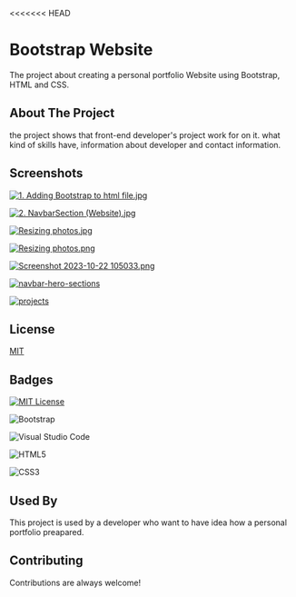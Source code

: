 <<<<<<< HEAD

# Bootstrap Website
The project about creating a personal portfolio Website using Bootstrap, HTML and CSS.


## About The Project
the project shows that  front-end developer's project work for on it. what kind of skills have, information about developer and contact information.
 
## Screenshots

<a target="_blank" href="https://imageupload.io/G1k3buAqNdICQ4i"><img  src="https://imageupload.io/ib/1GokUVwEEg5SoqK_1698152105.jpg" alt="1. Adding Bootstrap to html file.jpg"/></a>

<a target="_blank" href="https://imageupload.io/uiZwAgeUTO7qWRV"><img  src="https://imageupload.io/ib/W5PbS8NlC65GqAa_1698152105.jpg" alt="2. NavbarSection (Website).jpg"/></a>

<a target="_blank" href="https://imageupload.io/X9UD7XKAm8rNZq1"><img  src="https://imageupload.io/ib/r3nygNJu824J8hQ_1698152105.jpg" alt="Resizing photos.jpg"/></a>

<a target="_blank" href="https://imageupload.io/lG9QFXVgLzZL2rj"><img  src="https://imageupload.io/ib/LrNBNnOVaCymKdH_1698152104.png" alt="Resizing photos.png"/></a>

<a target="_blank" href="https://imageupload.io/ba3lVgapUdZ938I"><img  src="https://imageupload.io/ib/PMK6pFB65Fa5FR4_1698152105.png" alt="Screenshot 2023-10-22 105033.png"/></a>

<a href="https://ibb.co/q18wyYv"><img src="https://i.ibb.co/q18wyYv/navbar-hero-sections.png" alt="navbar-hero-sections" border="0"></a> 


<a href="https://ibb.co/9s3t849"><img src="https://i.ibb.co/9s3t849/projects.png" alt="projects" border="0"></a>

## License

[MIT](https://choosealicense.com/licenses/mit/)


## Badges

[![MIT License](https://img.shields.io/badge/License-MIT-green.svg)](https://choosealicense.com/licenses/mit/)

![Bootstrap](https://img.shields.io/badge/bootstrap-%238511FA.svg?style=for-the-badge&logo=bootstrap&logoColor=white)

![Visual Studio Code](https://img.shields.io/badge/Visual%20Studio%20Code-0078d7.svg?style=for-the-badge&logo=visual-studio-code&logoColor=white)

![HTML5](https://img.shields.io/badge/html5-%23E34F26.svg?style=for-the-badge&logo=html5&logoColor=white)

![CSS3](https://img.shields.io/badge/css3-%231572B6.svg?style=for-the-badge&logo=css3&logoColor=white)

## Used By

This project is used by a developer who want to have idea how a personal portfolio preapared. 

## Contributing

Contributions are always welcome!
